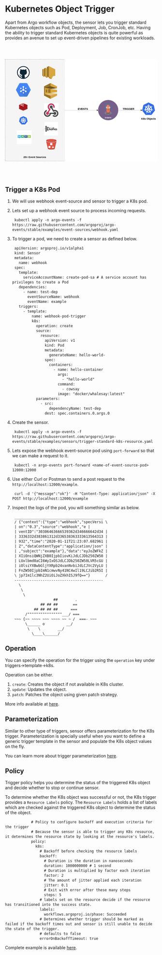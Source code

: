 # Kubernetes Object Trigger

Apart from Argo workflow objects, the sensor lets you trigger standard Kubernetes objects such as Pod, Deployment, Job, CronJob, etc.
Having the ability to trigger standard Kubernetes objects is quite powerful as provides an avenue to
set up event-driven pipelines for existing workloads.

<br/>
<br/>

<p align="center">
  <img src="https://github.com/argoproj/argo-events/blob/master/docs/assets/k8s-trigger.png?raw=true" alt="K8s Trigger"/>
</p>

<br/>
<br/>

## Trigger a K8s Pod

1. We will use webhook event-source and sensor to trigger a K8s pod.

1. Lets set up a webhook event source to process incoming requests.

        kubectl apply -n argo-events -f https://raw.githubusercontent.com/argoproj/argo-events/stable/examples/event-sources/webhook.yaml

1. To trigger a pod, we need to create a sensor as defined below.

        apiVersion: argoproj.io/v1alpha1
        kind: Sensor
        metadata:
          name: webhook
        spec:
          template:
            serviceAccountName: create-pod-sa # A service account has privileges to create a Pod
          dependencies:
            - name: test-dep
              eventSourceName: webhook
              eventName: example
          triggers:
            - template:
                name: webhook-pod-trigger
                k8s:
                  operation: create
                  source:
                    resource:
                      apiVersion: v1
                      kind: Pod
                      metadata:
                        generateName: hello-world-
                      spec:
                        containers:
                          - name: hello-container
                            args:
                              - "hello-world"
                            command:
                              - cowsay
                            image: "docker/whalesay:latest"
                  parameters:
                    - src:
                        dependencyName: test-dep
                      dest: spec.containers.0.args.0

1. Create the sensor.

        kubectl apply -n argo-events -f https://raw.githubusercontent.com/argoproj/argo-events/stable/examples/sensors/trigger-standard-k8s-resource.yaml

1. Lets expose the webhook event-source pod using `port-forward` so that we can make a request to it.
  
        kubectl -n argo-events port-forward <name-of-event-source-pod> 12000:12000   

1. Use either Curl or Postman to send a post request to the `http://localhost:12000/example`.

        curl -d '{"message":"ok"}' -H "Content-Type: application/json" -X POST http://localhost:12000/example
   
1. Inspect the logs of the pod, you will something similar as below.

        _________________________________________ 
        / {"context":{"type":"webhook","specVersi \
        | on":"0.3","source":"webhook","e |
        | ventID":"30306463666539362d346666642d34 |
        | 3336332d383861312d336538363333613564313 |
        | 932","time":"2020-01-11T21:23:07.682961 |
        | Z","dataContentType":"application/json" |
        | ,"subject":"example"},"data":"eyJoZWFkZ |
        | XIiOnsiQWNjZXB0IjpbIiovKiJdLCJDb250ZW50 |
        | LUxlbmd0aCI6WyIxOSJdLCJDb250ZW50LVR5cGU |
        | iOlsiYXBwbGljYXRpb24vanNvbiJdLCJVc2VyLU |
        | FnZW50IjpbImN1cmwvNy41NC4wIl19LCJib2R5I |
        \ jp7Im1lc3NhZ2UiOiJoZXkhISJ9fQ=="}       /
        ----------------------------------------- 
          \
           \
            \     
                          ##        .            
                    ## ## ##       ==            
                 ## ## ## ##      ===            
             /""""""""""""""""___/ ===        
        ~~~ {~~ ~~~~ ~~~ ~~~~ ~~ ~ /  ===- ~~~   
             \______ o          __/            
              \    \        __/             
                \____\______/   


## Operation

You can specify the operation for the trigger using the `operation` key under triggers->template->k8s.

Operation can be either.

1. `create`: Creates the object if not available in K8s cluster.
2. `update`: Updates the object.
3. `patch`: Patches the object using given patch strategy.

More info available at [here](https://github.com/argoproj/argo-events/blob/master/api/sensor.md#argoproj.io/v1alpha1.StandardK8sTrigger).

## Parameterization

Similar to other type of triggers, sensor offers parameterization for the K8s trigger. Parameterization is specially useful when
you want to define a generic trigger template in the sensor and populate the K8s object values on the fly.

You can learn more about trigger parameterization [here](https://argoproj.github.io/argo-events/tutorials/02-parameterization/).

## Policy

Trigger policy helps you determine the status of the triggered K8s object and decide whether to stop or continue sensor. 

To determine whether the K8s object was successful or not, the K8s trigger provides a `Resource Labels` policy.
The `Resource Labels` holds a list of labels which are checked against the triggered K8s object to determine the status of the object.

                # Policy to configure backoff and execution criteria for the trigger
                # Because the sensor is able to trigger any K8s resource, it determines the resource state by looking at the resource's labels.
                policy:
                  k8s:
                    # Backoff before checking the resource labels
                    backoff:
                      # Duration is the duration in nanoseconds
                      duration: 1000000000 # 1 second
                      # Duration is multiplied by factor each iteration
                      factor: 2
                      # The amount of jitter applied each iteration
                      jitter: 0.1
                      # Exit with error after these many steps
                      steps: 5
                    # labels set on the resource decide if the resource has transitioned into the success state.
                    labels:
                      workflows.argoproj.io/phase: Succeeded
                    # Determines whether trigger should be marked as failed if the backoff times out and sensor is still unable to decide the state of the trigger.
                    # defaults to false
                    errorOnBackoffTimeout: true

Complete example is available [here](https://raw.githubusercontent.com/argoproj/argo-events/stable/examples/sensors/trigger-with-policy.yaml). 
